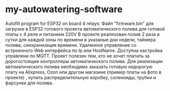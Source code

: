 # my-autowatering-software
Autofill program for ESP32 on board 4 relays:
Файл "firmware.bin" для загрузки в ESP32 готового проекта автоматического полива для готовой платы с 4 реле и питанием 220V
В проекте реализован полив 2 раза в сутки для каждой зоны по времени в указаные дни недели, таймера полива, синхранизация времени. Удаленное управление со встроенного Web интерфейса по Ip или HostName.  Доступна настройка управлени по MQTT.
Проект полезен тем, кто не хочет платить за дорогостоящие контроллеры автоматического полива.
Для реализации автоматического полива необходимо заказать готовую недорогую плату на Alixpress, Ozon  или другом магазине (пример платы на фото в проекте) , купить распределительную коробку, соленоиды, трубки и фарсунки для полива.
